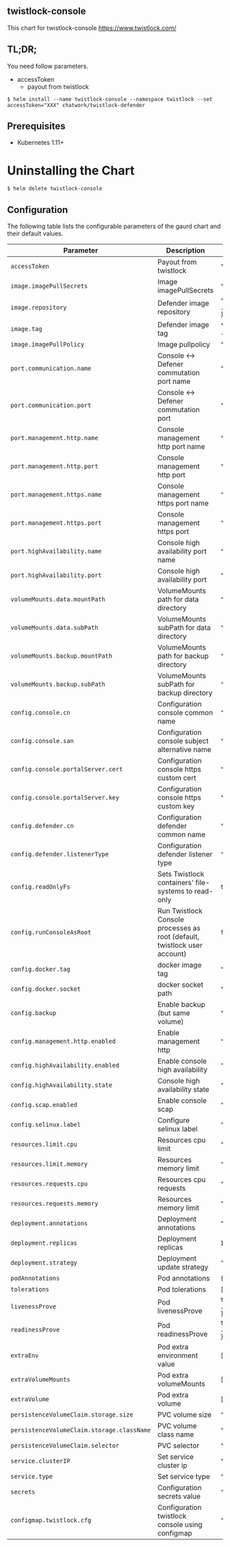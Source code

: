## twistlock-console

This chart for twistlock-console https://www.twistlock.com/

## TL;DR;

You need follow parameters.

- accessToken
  - payout from twistlock

```
$ helm install --name twistlock-console --namespace twistlock --set accessToken="XXX" chatwork/twistlock-defender
```

## Prerequisites

* Kubernetes 1.11+

# Uninstalling the Chart

```
$ helm delete twistlock-console
```

## Configuration

The following table lists the configurable parameters of the gaurd chart and their default values.

|  Parameter | Description | Default |
| --- | --- | --- |
|  `accessToken` | Payout from twistlock | `"accessToken"` |
|  `image.imagePullSecrets` | Image imagePullSecrets | `"[]"` |
|  `image.repository` | Defender image repository | `"registry-auth.twistlock.com/tw_{{ .Values.accessToken }}/twistlock/defender"` |
|  `image.tag` | Defender image tag | `"defender{{ .Values.config.docker.tag }}"` |
|  `image.imagePullPolicy` | Image pullpolicy  | `"IfNotPresent"` |
|  `port.communication.name` | Console <-> Defener commutation port name | `"commutation"` |
|  `port.communication.port` | Console <-> Defener commutation port  | `"8084"` |
|  `port.management.http.name` | Console management http port name  | `"mgmt-http"` |
|  `port.management.http.port` | Console management http port  | `"8081"` |
|  `port.management.https.name` | Console management https port name  | `"mgmt-https"` |
|  `port.management.https.port` | Console management https port  | `"8083"` |
|  `port.highAvailability.name` | Console high availability port name | `"ha"` |
|  `port.highAvailability.port` | Console high availability port  | `"8086"` |
|  `volumeMounts.data.mountPath` | VolumeMounts path for data directory | `"/var/lib/twistlock"` |
|  `volumeMounts.data.subPath` | VolumeMounts subPath for data directory | `"twistlock"` |
|  `volumeMounts.backup.mountPath` | VolumeMounts path for backup directory | `"/var/lib/twistlock-backup"` |
|  `volumeMounts.backup.subPath` | VolumeMounts subPath for backup directory | `"twistlock-backup"` |
|  `config.console.cn` | Configuration console common name | `""` |
|  `config.console.san` | Configuration console subject alternative name | `""` |
|  `config.console.portalServer.cert` | Configuration console https custom cert | `""` |
|  `config.console.portalServer.key` | Configuration console https custom key| `""` |
|  `config.defender.cn` | Configuration defender common name | `""` |
|  `config.defender.listenerType` | Configuration defender listener type| `"none"` |
|  `config.readOnlyFs` | Sets Twistlock containers' file-systems to read-only | `true` |
|  `config.runConsoleAsRoot` | Run Twistlock Console processes as root (default, twistlock user account) | `false` |
|  `config.docker.tag` | docker image tag| `"_19_11_480"` |
|  `config.docker.socket` | docker socket path| `"/var/run/docker.sock"` |
|  `config.backup` | Enable backup (but same volume) | `"true"` |
|  `config.management.http.enabled` | Enable management http | `"false"` |
|  `config.highAvailability.enabled` | Enable console high availability | `"false"` |
|  `config.highAvailability.state` | Console high availability state | `"PRIMARY"` |
|  `config.scap.enabled` | Enable console scap | `"false"` |
|  `config.selinux.label` | Configure selinux label | `"disable"` |
|  `resources.limit.cpu` | Resources cpu limit | `"500m"` |
|  `resources.limit.memory` | Resources memory limit | `"1024Mi"` |
|  `resources.requests.cpu` | Resources cpu requests | `"250m"` |
|  `resources.requests.memory` | Resources memory limit | `"1024Mi"` |
|  `deployment.annotations` | Deployment annotations | `"{}"`|
|  `deployment.replicas` | Deployment replicas | `1`|
|  `deployment.strategy` | Deployment update strategy | `"{}"`|
|  `podAnnotations` | Pod annotations | `{}`|
|  `tolerations` | Pod tolerations | `[]`|
|  `livenessProve` | Pod livenessProve | `tcpSocket.port: {{ .Values.port.management.https.name }}`|
|  `readinessProve` | Pod readinessProve | `tcpSocket.port: {{ .Values.port.management.https.name }}`|
|  `extraEnv` | Pod extra environment value | `[]`|
|  `extraVolumeMounts` | Pod extra volumeMounts | `[]`|
|  `extraVolume` | Pod extra volume | `[]`|
|  `persistenceVolumeClaim.storage.size` | PVC volume size | `"100G"` |
|  `persistenceVolumeClaim.storage.className` | PVC volume class name| `"gp2"` |
|  `persistenceVolumeClaim.selector` | PVC selector | `"{}"` |
|  `service.clusterIP` | Set service cluster ip | `""` |
|  `service.type` | Set service type | `"LoadBalancer"` |
|  `secrets` | Configuration secrets value | `"{}"` |
|  `configmap.twistlock.cfg` | Configuration twistlock console using configmap | `"..."`|

